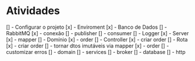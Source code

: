 # Atividades

[] - Configurar o projeto
    [x] - Enviroment
    [x] - Banco de Dados
    [] - RabbitMQ
        [x] - conexão
        [] - publisher
        [] - consumer
    [] - Logger
    [x] - Server
    [x] - mapper
[] - Domínio
    [x] - order
[] - Controller
    [x] - criar order
[] - Rota
    [x] - criar order
[] - tornar dtos imutáveis via mapper
    [x] - order
[] - customizar erros
    [] - domain
    [] - services
    [] - broker
    [] - database
    [] - http
